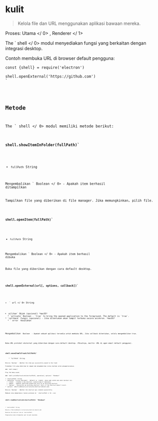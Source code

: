 # kulit

> Kelola file dan URL menggunakan aplikasi bawaan mereka.

Proses:  Utama </ 0> ,  Renderer </ 1></p> 

The ` shell </ 0> modul menyediakan fungsi yang berkaitan dengan integrasi desktop.</p>

<p>Contoh membuka URL di browser default pengguna:</p>

<pre><code class="javascript">const {shell} = require('electron')

shell.openExternal('https://github.com')
`</pre> 

## Metode

The ` shell </ 0> modul memiliki metode berikut:</p>

<h3><code>shell.showItemInFolder(fullPath)`</h3> 

* `fullPath` String

Mengembalikan ` Boolean </ 0> - Apakah item berhasil ditampilkan</p>

<p>Tampilkan file yang diberikan di file manager. Jika memungkinkan, pilih file.</p>

<h3><code>shell.openItem(fullPath)`</h3> 

* `fullPath` String

Mengembalikan ` Boolean </ 0> - Apakah item berhasil dibuka</p>

<p>Buka file yang diberikan dengan cara default desktop.</p>

<h3><code>shell.openExternal(url[, options, callback])`</h3> 

* ` url </ 0>  String</li>
<li><code>pilihan` Objek (opsional) *macOS* 
  * `activate` Boolean - `true` to bring the opened application to the foreground. The default is `true`.
* `callback` Fungsi (opsional) - Jika ditentukan akan tampil terbuka secara asinkron. *macOS* 
  * ` error </ 0> Kesalahan</li>
</ul></li>
</ul>

<p>Mengembalikan <code> Boolean </ 0> - Apakah sebuah aplikasi tersedia untuk membuka URL. Jika callback ditentukan, selalu mengembalikan true.</p>

<p>Buka URL protokol eksternal yang diberikan dengan cara default desktop. (Misalnya, mailto: URL di agen email default pengguna).</p>

<h3><code>shell.moveItemToTrash(fullPath)`</h3> 
    * `fullPath` String
    
    Returns `Boolean` - Whether the item was successfully moved to the trash
    
    Pindahkan file yang diberikan ke sampah dan mengembalikan status boolean untuk pengoperasiannya.
    
    ### `shell.beep()`
    
    Play the beep sound.
    
    ### `shell.writeShortcutLink(shortcutPath[, operation], options)` *Windows*
    
    * `shortcutPath` String
    * `operation` String (optional) - Default is `create`, bisa jadi salah satu dari berikut ini: 
      * `create` - Creates a new shortcut, overwriting if necessary.
      * `update` - Updates specified properties only on an existing shortcut.
      * `replace` - Overwrites an existing shortcut, fails if the shortcut doesn't exist.
    * `options` [ShortcutDetails](structures/shortcut-details.md)
    
    Returns `Boolean` - Whether the shortcut was created successfully
    
    Membuat atau memperbarui tautan pintasan di ` shortcutPath </ 0> .</p>

<h3><code>shell.readShortcutLink(shortcutPath)` *Windows*</h3> 
    
    * `shortcutPath` String
    
    Returns [`ShortcutDetails`](structures/shortcut-details.md)
    
    Resolves the shortcut link at `shortcutPath`.
    
    Pengecualian akan dilemparkan saat terjadi kesalahan.